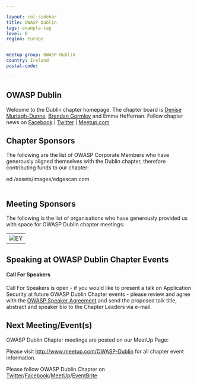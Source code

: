 ```yaml
---

layout: col-sidebar
title: OWASP Dublin
tags: example-tag
level: 0
region: Europe


meetup-group: OWASP-Dublin
country: Ireland
postal-code: 

---
```



OWASP Dublin
-------------
Welcome to the Dublin chapter homepage. The chapter board is <a href="mailto:denise.murtaghdunne@owasp.org">Denise Murtagh-Dunne</a>, <a href="mailto:Brendan.Gormley@owasp.org">Brendan Gormley</a> and <a>Emma Heffernan</a>. Follow chapter news on [Facebook](https://www.facebook.com/owaspireland) | [Twitter](https://twitter.com/owaspireland) | [Meetup.com](https://meetup.com/OWASP-Dublin)

Chapter Sponsors
----------------
The following are the list of OWASP Corporate Members who have generously aligned themselves with the Dublin chapter, therefore contributing funds to our chapter:

<table cellpadding="15" cellspacing="0">
<tr>
ed
<a href="https://www.edgescan.com/"></a>
 /assets/images/edgescan.com
</td>
</tr>
</table>


Meeting Sponsors
----------------

The following is the list of organisations who have generously provided us with space for OWASP Dublin chapter meetings:

<table cellpadding="10" cellspacing="0" border="0">
<tr>
<td>
<img src="assets/images/EYLogo.png" alt="EY"/>
</td>
</tr>
</table>

Speaking at OWASP Dublin Chapter Events
---------------------------------------

#### Call For Speakers

Call For Speakers is open - if you would like to present a talk on Application Security at future OWASP Dublin Chapter events - please review and agree with the [OWASP Speaker Agreement](https://owasp.org/www-policy/legal/speaker-agreement) and send the proposed talk title, abstract and speaker bio to the Chapter Leaders via e-mail.

Next Meeting/Event(s)
---------------------
OWASP Dublin Chapter meetings are posted on our MeetUp Page:

Please visit <a href="http://www.meetup.com/OWASP-Dublin">http://www.meetup.com/OWASP-Dublin</a> for all chapter event information.

Please follow OWASP Dublin Chapter on <a href="https://twitter.com/OWASPIreland">Twitter</a>/<a href="https://facebook.com/OWASPIreland">Facebook</a>/<a href="https://meetup.com/OWASP-Dublin">MeetUp</a>/<a href="https://owaspireland.eventbrite.com">EventBrite</a>


